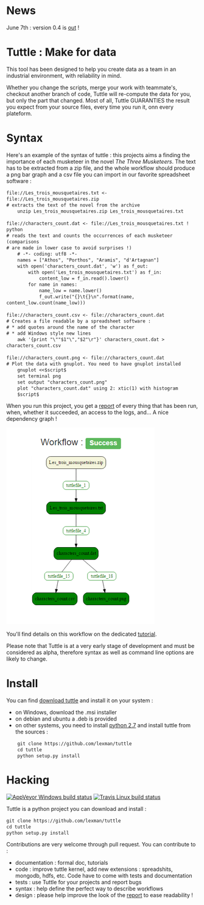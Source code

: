 # News
June 7th : version 0.4 is [out](https://github.com/lexman/tuttle/releases/tag/v0.4) !

# Tuttle : Make for data


This tool has been designed to help you create data as a team in an industrial environment, with reliability in mind.

Whether you change the scripts, merge your work with teammate's, checkout another branch of code, Tuttle will re-compute the data for you, but only the part that changed.
Most of all, Tuttle GUARANTIES the result you expect from your source files, every time you run it, onn every plateform.


# Syntax

Here's an example of the syntax of tuttle : this projects aims a finding the importance of
each musketeer in the novel *The Three Musketeers*. The text has to be extracted from a zip file,
and the whole workflow should produce a png bar graph and a csv file you can import in our favorite
spreadsheet software :

    file://Les_trois_mousquetaires.txt <- file://Les_trois_mousquetaires.zip
    # extracts the text of the novel from the archive
        unzip Les_trois_mousquetaires.zip Les_trois_mousquetaires.txt

    file://characters_count.dat <- file://Les_trois_mousquetaires.txt ! python
    # reads the text and counts the occurrences of each musketeer (comparisons
    # are made in lower case to avoid surprises !)
        # -*- coding: utf8 -*-
        names = ["Athos", "Porthos", "Aramis", "d'Artagnan"]
        with open('characters_count.dat', 'w') as f_out:
            with open('Les_trois_mousquetaires.txt') as f_in:
                content_low = f_in.read().lower()
            for name in names:
                name_low = name.lower()
                f_out.write("{}\t{}\n".format(name, content_low.count(name_low)))

    file://characters_count.csv <- file://characters_count.dat
    # Creates a file readable by a spreadsheet software :
    # * add quotes around the name of the character
    # * add Windows style new lines
        awk '{print "\""$1"\","$2"\r"}' characters_count.dat > characters_count.csv

    file://characters_count.png <- file://characters_count.dat
    # Plot the data with gnuplot. You need to have gnuplot installed
        gnuplot <<$script$
        set terminal png
        set output "characters_count.png"
        plot "characters_count.dat" using 2: xtic(1) with histogram
        $script$


When you run this project, you get a [report](http://lexman.github.io/tuttle/docs/examples/musketeers_tuttle_dir/report.html) of every
thing that has been run, when, whether it succeeded, an access to the logs, and... A nice dependency graph !

![Dependency graph](doc/screenshot_report.png)

You'll find details on this workflow on the dedicated [tutorial](doc/tutorial_musketeers/tutorial.md).

Please note that Tuttle is at a very early stage of development and must be considered as alpha, therefore syntax as
well as command line options are likely to change.


# Install
You can find [download tuttle](https://github.com/lexman/tuttle/releases) and install it on your system :

* on Windows, download the .msi installer
* on debian and ubuntu a .deb is provided
* on other systems, you need to install [python 2.7](https://www.python.org/downloads/release) and install tuttle from the sources :
```
    git clone https://github.com/lexman/tuttle
    cd tuttle
    python setup.py install
```

# Hacking


[![AppVeyor Windows build status](https://ci.appveyor.com/api/projects/status/github/lexman/tuttle)](https://ci.appveyor.com/project/lexman/tuttle)
[![Travis Linux build status](https://travis-ci.org/lexman/tuttle.png)](https://travis-ci.org/lexman/tuttle)

Tuttle is a python project you can download and install :

    git clone https://github.com/lexman/tuttle
    cd tuttle
    python setup.py install



Contributions are very welcome through pull request. You can contribute to :
* documentation : formal doc, tutorials
* code : improve tuttle kernel, add new extensions : spreadshits, mongodb, hdfs, etc. Code have to come with tests and documentation
* tests : use Tuttle for your projects and report bugs
* syntax : help define the perfect way to describe workflows
* design : please help improve the look of the [report](http://lexman.github.io/tuttle/docs/sales_assets/tuttle_report.html) to ease readability !
